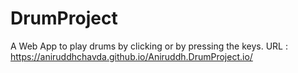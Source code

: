 # DrumProject
A Web App to play drums by clicking or by pressing the keys.
URL : https://aniruddhchavda.github.io/Aniruddh.DrumProject.io/
